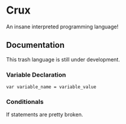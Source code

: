 # Crux

An insane interpreted programming language!

## Documentation

This trash language is still under development.

### Variable Declaration

```
var variable_name = variable_value
```

### Conditionals

If statements are pretty broken.